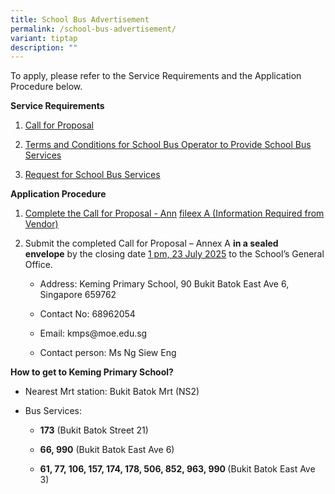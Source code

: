 ```yaml
---
title: School Bus Advertisement
permalink: /school-bus-advertisement/
variant: tiptap
description: ""
---
```

<p>To apply, please refer to the Service Requirements and the Application
Procedure below.</p>
<p><strong>Service Requirements</strong>
</p>
<ol data-tight="true" class="tight">
<li>
<p><a href="/files/1__Call_for_Proposals__For_Single_Bus_Service___Keming_Primary_School_.pdf" rel="noopener noreferrer nofollow" target="_blank">Call for Proposal</a>
</p>
</li>
<li>
<p><a href="/files/3__TC_for_School_Bus_Operator_to_Provide_School_Bus_Services__For_Single_Bus_Service_.pdf" rel="noopener noreferrer nofollow" target="_blank">Terms and Conditions for School Bus Operator to Provide School Bus Services</a>
</p>
</li>
<li>
<p><a href="/files/4__Request_for_School_Bus_Service_and_TC_Governing_the_Requests_for_Services___For_Single_Bus_Service_.pdf" rel="noopener noreferrer nofollow" target="_blank">Request for School Bus Services</a>
</p>
</li>
</ol>
<p><strong>Application Procedure</strong>
</p>
<ol data-tight="true" class="tight">
<li>
<p><a href="/files/1__Call_for_Proposals__For_Single_Bus_Service___Keming_Primary_School_.pdf" rel="noopener noreferrer nofollow" target="_blank">Complete the&nbsp;Call for Proposal - Ann</a>
<a href="/files/2__Information_from_Vendor__For_Single_Bus_Service_.pdf" rel="noopener nofollow" target="_blank">file</a><a href="/files/1__Call_for_Proposals__For_Single_Bus_Service___Keming_Primary_School_.pdf" rel="noopener noreferrer nofollow" target="_blank">ex A&nbsp;(Information Required from Vendor)</a>
</p>
</li>
<li>
<p>Submit the completed Call for Proposal – Annex A&nbsp;<strong>in a sealed envelope</strong>&nbsp;by
the closing date&nbsp;<u>1 pm, 23 July 2025</u>&nbsp;to the School’s General
Office.</p>
<ul data-tight="true" class="tight">
<li>
<p>Address: Keming Primary School, 90 Bukit Batok East Ave 6, Singapore 659762</p>
</li>
<li>
<p>Contact No: 68962054</p>
</li>
<li>
<p>Email: <a rel="noopener noreferrer nofollow" target="_blank">kmps@moe.edu.sg</a>
</p>
</li>
<li>
<p>Contact person: Ms Ng Siew Eng</p>
</li>
</ul>
</li>
</ol>
<p><strong>How to get to Keming Primary School?</strong>
</p>
<ul data-tight="true" class="tight">
<li>
<p>Nearest Mrt station: Bukit Batok Mrt (NS2)</p>
</li>
<li>
<p>Bus Services:</p>
<ul data-tight="true" class="tight">
<li>
<p><strong>173</strong>&nbsp;(Bukit Batok Street 21)</p>
</li>
<li>
<p><strong>66, 990</strong>&nbsp;(Bukit Batok East Ave 6)</p>
</li>
<li>
<p><strong>61, 77, 106, 157, 174, 178, 506, 852, 963, 990 </strong>(Bukit
Batok East Ave 3)</p>
</li>
</ul>
</li>
</ul>
<p></p>